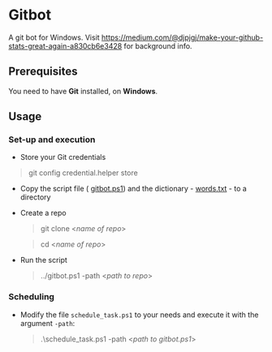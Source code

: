 # Gitbot

A git bot for Windows. Visit https://medium.com/@djpjgj/make-your-github-stats-great-again-a830cb6e3428 for background info.

## Prerequisites

You need to have **Git** installed, on **Windows**.

## Usage

### Set-up and execution

* Store your Git credentials
> git config credential.helper store

* Copy the script file ( [gitbot.ps1](https://github.com/perjo927/gitbot/blob/master/gitbot.ps1)) and the dictionary - [words.txt](https://github.com/perjo927/gitbot/blob/master/words.txt) - to a directory

* Create a repo
    > git clone <*name of repo*>

    > cd <*name of repo*>

* Run the script
    > ../gitbot.ps1 -path <*path to repo*>

### Scheduling

* Modify the file `schedule_task.ps1` to your needs and execute it with the argument `-path`:
    > .\schedule_task.ps1 -path <*path to gitbot.ps1*>
